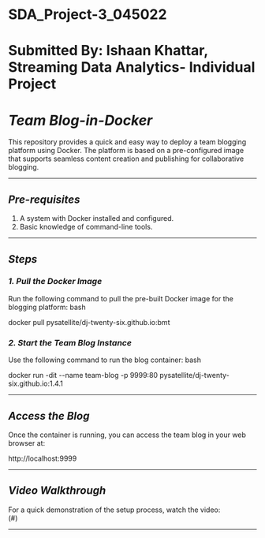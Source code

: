 # SDA_Project-3_045022
# Submitted By: Ishaan Khattar, Streaming Data Analytics- Individual Project 


# *Team Blog-in-Docker*

This repository provides a quick and easy way to deploy a team blogging platform using Docker. The platform is based on a pre-configured image that supports seamless content creation and publishing for collaborative blogging.

---

## *Pre-requisites*
1. A system with Docker installed and configured.
2. Basic knowledge of command-line tools.

---

## *Steps*

### *1. Pull the Docker Image*

Run the following command to pull the pre-built Docker image for the blogging platform:
bash

docker pull pysatellite/dj-twenty-six.github.io:bmt


### *2. Start the Team Blog Instance*

Use the following command to run the blog container:
bash

docker run -dit --name team-blog -p 9999:80 pysatellite/dj-twenty-six.github.io:1.4.1


---

## *Access the Blog*

Once the container is running, you can access the team blog in your web browser at:

http://localhost:9999


---

## *Video Walkthrough*

For a quick demonstration of the setup process, watch the video:  
(#)

---
